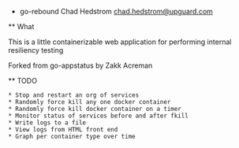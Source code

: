 * go-rebound
Chad Hedstrom <chad.hedstrom@upguard.com>

** What

This is a little containerizable web application for 
performing internal resiliency testing

Forked from go-appstatus by Zakk Acreman

** TODO

	* Stop and restart an org of services
    * Randomly force kill any one docker container
    * Randomly force kill docker container on a timer
    * Monitor status of services before and after fkill
    * Write logs to a file
    * View logs from HTML front end
    * Graph per container type over time
